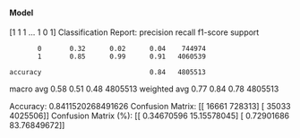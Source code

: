 #### Model
[1 1 1 ... 1 0 1]
Classification Report:
              precision    recall  f1-score   support

           0       0.32      0.02      0.04    744974
           1       0.85      0.99      0.91   4060539

    accuracy                           0.84   4805513
   macro avg       0.58      0.51      0.48   4805513
weighted avg       0.77      0.84      0.78   4805513

Accuracy: 0.8411520268491626
Confusion Matrix:
[[  16661  728313]
 [  35033 4025506]]
Confusion Matrix (%):
[[ 0.34670596 15.15578045]
 [ 0.72901686 83.76849672]]
